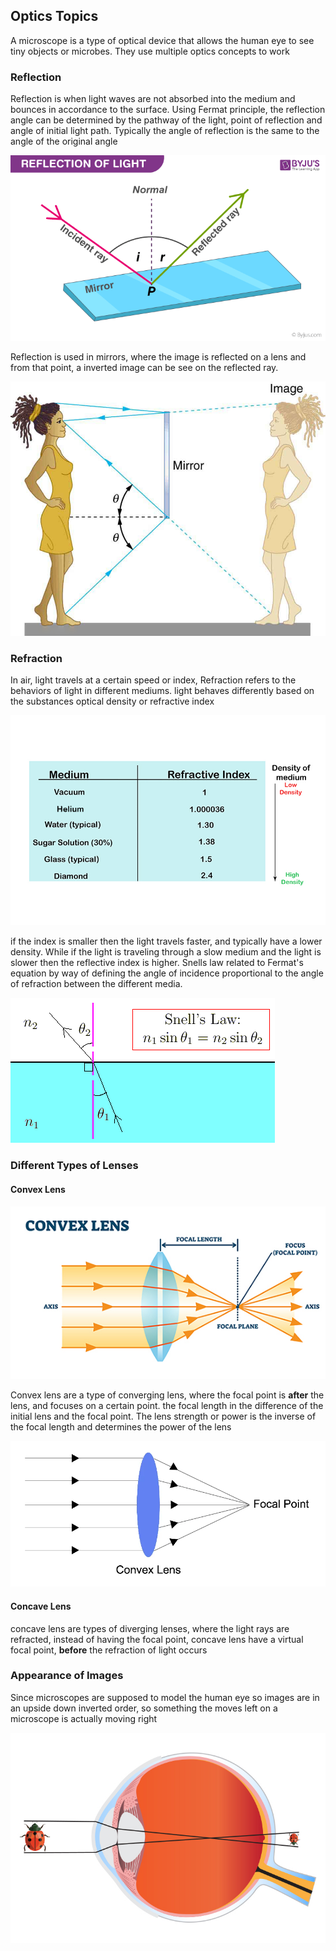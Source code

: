 ## Optics Topics
A microscope is a type of optical device that allows the human eye to see tiny objects or microbes. They use multiple optics concepts to work
### Reflection
Reflection is when light waves are not absorbed into the medium and bounces in accordance to the surface. Using Fermat principle, the reflection angle can be determined by the pathway of the light, point of reflection and angle of initial light path. Typically the angle of reflection is the same to the angle of the original angle

![img.png](../Images/img.png)

Reflection is used in mirrors, where the image is reflected on a lens and from that point, a inverted image can be see on the reflected ray.

![img_1.png](../Images/img_1.png)

### Refraction
In air, light travels at a certain speed or index, Refraction refers to the behaviors of light in different mediums. light behaves differently based on the substances optical density or refractive index

![img_2.png](../Images/img_2.png)

if the index is smaller then the light travels faster, and typically have a lower density. While if the light is traveling through a slow medium and the light is slower then the reflective index is higher.
Snells law related to Fermat's equation by way of defining the angle of incidence proportional to the angle of refraction between the different media.

![img_3.png](../Images/img_3.png)

### Different Types of Lenses
#### Convex Lens

![img_4.png](../Images/img_4.png)

Convex lens are a type of converging lens, where the focal point is **after** the lens, and focuses on a certain point. the focal length in the difference of the initial lens and the focal point. The lens strength or power is the inverse of the focal length and determines the power of the lens

![img_5.png](../Images/img_5.png)

#### Concave Lens
concave lens are types of diverging lenses, where the light rays are refracted, instead of having the focal point, concave lens have a virtual focal point, **before** the refraction of light occurs

### Appearance of Images
Since microscopes are supposed to model the human eye so images are in an upside down inverted order, so something the moves left on a microscope is actually moving right

![img_6.png](../Images/img_6.png)
